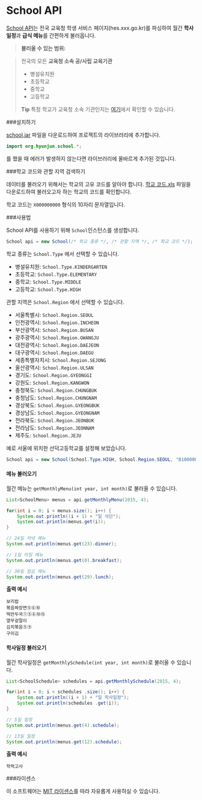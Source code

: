 School API
===================

[School API](http://github.com/agemor/school-api)는 전국 교육청 학생 서비스 페이지(hes.xxx.go.kr)를 파싱하여 월간 **학사일정**과 **급식 메뉴**를 간편하게 불러옵니다.

> **불러올 수 있는 범위:**

>  전국의 모든 **교육청 소속 공/사립 교육기관**
>  
> - 병설유치원
> - 초등학교
> - 중학교
> - 고등학교
> 
> **Tip** 특정 학교가 교육청 소속 기관인지는 [여기](http://www.schoolinfo.go.kr)에서 확인할 수 있습니다.


###설치하기

[school.jar](https://github.com/agemor/school-api/raw/master/school.jar) 파일을 다운로드하여 프로젝트의 라이브러리에 추가합니다.

```java
import org.hyunjun.school.*;
```
를 했을 때 에러가 발생하지 않는다면 라이브러리에 올바르게 추가된 것입니다.


###학교 코드와 관할 지역 검색하기

데이터를 불러오기 위해서는 학교의 고유 코드를 알아야 합니다.
[학교 코드.xls](https://github.com/agemor/school-api/raw/master/%ED%95%99%EA%B5%90%20%EC%BD%94%EB%93%9C.xls) 파일을 다운로드하여 불러오고자 하는 학교의 코드를 확인합니다.
 
 학교 코드는 `X000000000` 형식의 10자리 문자열입니다.


###사용법

School API를 사용하기 위해 `School`인스턴스를 생성합니다.
```java
School api = new School(/* 학교 종류 */, /* 관할 지역 */, /* 학교 코드 */);
```

 학교 종류는 `School.Type` 에서 선택할 수 있습니다.

- 병설유치원: `School.Type.KINDERGARTEN`
- 초등학교: `School.Type.ELEMENTARY`
- 중학교: `School.Type.MIDDLE`
- 고등학교: `School.Type.HIGH`


관할 지역은 `School.Region` 에서 선택할 수 있습니다.

- 서울특별시: `School.Region.SEOUL`
- 인천광역시: `School.Region.INCHEON`
- 부산광역시: `School.Region.BUSAN`
- 광주광역시: `School.Region.GWANGJU`
- 대전광역시: `School.Region.DAEJEON`
- 대구광역시: `School.Region.DAEGU`
- 세종특별자치시: `School.Region.SEJONG`
- 울산광역시: `School.Region.ULSAN`
- 경기도: `School.Region.GYEONGGI`
- 강원도: `School.Region.KANGWON`
- 충청북도: `School.Region.CHUNGBUK`
- 충청남도: `School.Region.CHUNGNAM`
- 경상북도: `School.Region.GYEONGBUK`
- 경상남도: `School.Region.GYEONGNAM`
- 전라북도: `School.Region.JEONBUK`
- 전라남도: `School.Region.JEONNAM`
- 제주도: `School.Region.JEJU`

예로 서울에 위치한 선덕고등학교를 설정해 보았습니다.

```java
School api = new School(School.Type.HIGH, School.Region.SEOUL, "B100000465");
```


#### 메뉴 불러오기 

월간 메뉴는 `getMonthlyMenu(int year, int month)`로 불러올 수 있습니다.



```java
List<SchoolMenu> menus = api.getMonthlyMenu(2015, 4);

for(int i = 0; i < menus.size(); i++) {
    System.out.println((i + 1) + "일 식단");
    System.out.println(menus.get(i));
}

// 24일 저녁 메뉴
System.out.println(menus.get(23).dinner);

// 1일 아침 메뉴
System.out.println(menus.get(0).breakfast);

// 30일 점심 메뉴
System.out.println(menus.get(29).lunch);

```


 **출력 예시**
```
보리밥
볶음짜장면⑤⑥⑩
떡만두국①⑤⑥⑩⑬
열무겉절이
김치볶음⑤⑨
구이김
```

#### 학사일정 불러오기


월간 학사일정은 `getMonthlySchedule(int year, int month)`로 불러올 수 있습니다.

```java
List<SchoolSchedule> schedules = api.getMonthlySchedule(2015, 4);

for(int i = 0; i < schedules .size(); i++) {
    System.out.println((i + 1) + "일 학사일정");
    System.out.println(schedules .get(i));
}

// 5일 일정
System.out.println(menus.get(4).schedule);

// 13일 일정
System.out.println(menus.get(12).schedule);

```

**출력 예시**
```
학력고사
```

###라이센스

이 소프트웨어는 [MIT 라이센스](#)를 따라 자유롭게 사용하실 수 있습니다.

